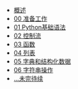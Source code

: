 <!-- docs/_sidebar.md -->

<div class="sidebar-content">

* [概述](/?id=概述)
* [00 准备工作](/python/python-prepare.md)
* [01 Python基础语法](/python/python-basic.md)
* [02 控制流](/python/python-control_flow.md)
* [03 函数](/python/python-function.md)
* [04 列表](/python/python-list.md)
* [05 字典和结构化数据](/python/python-dictionary.md)
* [06 字符串操作](/python/python-string.md)
* [...未完待续](#)

<div>